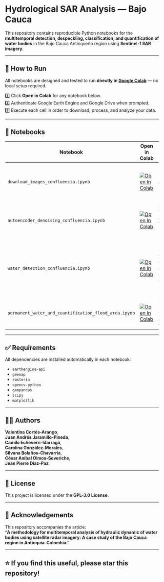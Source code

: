 # Hydrological SAR Analysis — Bajo Cauca

This repository contains reproducible Python notebooks for the **multitemporal detection, despeckling, classification, and quantification of water bodies** in the Bajo Cauca Antioqueño region using **Sentinel-1 SAR imagery**.

---

## 🚀 How to Run

All notebooks are designed and tested to run **directly in [Google Colab](https://colab.research.google.com)** — no local setup required.

1️⃣ Click **Open in Colab** for any notebook below.  
2️⃣ Authenticate Google Earth Engine and Google Drive when prompted.  
3️⃣ Execute each cell in order to download, process, and analyze your data.

---

## 📂 Notebooks

| Notebook | Open in Colab | Description |
|---|---|---|
| `download_images_confluencia.ipynb` | [![Open In Colab](https://colab.research.google.com/assets/colab-badge.svg)](https://colab.research.google.com/github/Valentina-Cortes-Arango/hydrological-sar-analysis-bajo-cauca/blob/main/download_images_confluencia.ipynb) | Download monthly Sentinel-1 VV polarization SAR images. |
| `autoencoder_denoising_confluencia.ipynb` | [![Open In Colab](https://colab.research.google.com/assets/colab-badge.svg)](https://colab.research.google.com/github/Valentina-Cortes-Arango/hydrological-sar-analysis-bajo-cauca/blob/main/autoencoder_denoising_confluencia.ipynb) | Apply a pre-trained Autoencoder to despeckle SAR imagery. |
| `water_detection_confluencia.ipynb` | [![Open In Colab](https://colab.research.google.com/assets/colab-badge.svg)](https://colab.research.google.com/github/Valentina-Cortes-Arango/hydrological-sar-analysis-bajo-cauca/blob/main/water_detection_confluencia.ipynb) | Perform Otsu-based water classification and generate annual probability maps. |
| `permanent_water_and_cuantification_flood_area.ipynb` | [![Open In Colab](https://colab.research.google.com/assets/colab-badge.svg)](https://colab.research.google.com/github/Valentina-Cortes-Arango/hydrological-sar-analysis-bajo-cauca/blob/main/permanent_water_and_cuantification_flood_area.ipynb) | Compute permanent water bodies and quantify flood areas. |

---

## ✅ Requirements

All dependencies are installed automatically in each notebook:

- `earthengine-api`
- `geemap`
- `rasterio`
- `opencv-python`
- `geopandas`
- `scipy`
- `matplotlib`

---

## 🧑‍💻 Authors

**Valentina Cortés-Arango**,  
**Juan Andrés Jaramillo-Pineda**,  
**Camilo Echeverri-Idarraga**,  
**Carolina González-Morales**,  
**Silvana Bolaños-Chavarría**,  
**César Aníbal Olmos-Severiche**,  
**Jean Pierre Díaz-Paz**

---

## 📜 License

This project is licensed under the **GPL-3.0 License**.

---

## 🙌 Acknowledgements

This repository accompanies the article:  
**“A methodology for multitemporal analysis of hydraulic dynamic of water bodies using satellite radar imagery: A case study of the Bajo Cauca region in Antioquia-Colombia.”**

---

## ⭐️ If you find this useful, please **star** this repository!

